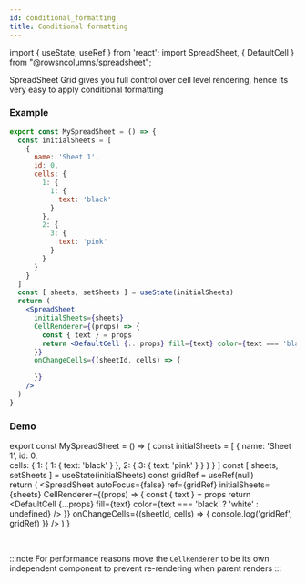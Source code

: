 ```yaml
---
id: conditional_formatting
title: Conditional formatting
---
```

import { useState, useRef } from 'react';
import SpreadSheet, { DefaultCell } from "@rowsncolumns/spreadsheet";

SpreadSheet Grid gives you full control over cell level rendering, hence its very easy to apply conditional formatting

### Example

```jsx
export const MySpreadSheet = () => {
  const initialSheets = [
    {
      name: 'Sheet 1',
      id: 0,      
      cells: {
        1: {
          1: {
            text: 'black'
          }
        },
        2: {
          3: {
            text: 'pink'
          }
        }
      }
    }
  ]
  const [ sheets, setSheets ] = useState(initialSheets)
  return (
    <SpreadSheet
      initialSheets={sheets}
      CellRenderer={(props) => {
        const { text } = props
        return <DefaultCell {...props} fill={text} color={text === 'black' ? 'white' : undefined} />
      }}
      onChangeCells={(sheetId, cells) => {
        
      }}
    />
  )
}

```

### Demo

export const MySpreadSheet = () => {
  const initialSheets = [
    {
      name: 'Sheet 1',
      id: 0,      
      cells: {
        1: {
          1: {
            text: 'black'
          }
        },
        2: {
          3: {
            text: 'pink'
          }
        }
      }
    }
  ]
  const [ sheets, setSheets ] = useState(initialSheets)
  const gridRef = useRef(null)  
  return (
    <SpreadSheet
      autoFocus={false}
      ref={gridRef}
      initialSheets={sheets}
      CellRenderer={(props) => {
        const { text } = props
        return <DefaultCell {...props} fill={text} color={text === 'black' ? 'white' : undefined} />
      }}
      onChangeCells={(sheetId, cells) => {
        console.log('gridRef', gridRef)
      }}
    />
  )
}

<MySpreadSheet />

<br />

:::note
For performance reasons move the `CellRenderer` to be its own independent component to prevent re-rendering when parent renders
:::